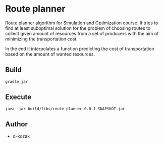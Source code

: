 # Route planner

Route planner algorithm for Simulation and Optimization course. It tries to find at least suboptimal solution for the problem of choosing routes to collect given amount of resources from a set of producers with the aim of minimizing the transportation cost.

In the end it interpolates a function predicting the cost of transportation based on the amount of wanted resources.

## Build
```
gradle jar
```

## Execute
```
java -jar build/libs/route-planner-0.0.1-SNAPSHOT.jar
```

## Author
* d-kozak